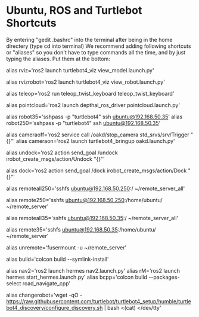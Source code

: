 # Ubuntu, ROS and Turtlebot Shortcuts

By entering "gedit .bashrc" into the terminal after being in the home directery (type cd into terminal) We recommend adding following shortcuts or "aliases" so you don't have to type commands all the time, and by just typing the aliases. Put them at the bottom:


alias rviz='ros2 launch turtlebot4_viz view_model.launch.py'

alias rvizrobot='ros2 launch turtlebot4_viz view_robot.launch.py'

alias teleop='ros2 run teleop_twist_keyboard teleop_twist_keyboard'

alias pointcloud='ros2 launch depthai_ros_driver pointcloud.launch.py'


alias robot35='sshpass -p "turtlebot4" ssh ubuntu@192.168.50.35'
alias robot250='sshpass -p "turtlebot4" ssh ubuntu@192.168.50.35'

alias cameraoff='ros2 service call /oakd/stop_camera std_srvs/srv/Trigger "{}"'
alias cameraon='ros2 launch turtlebot4_bringup oakd.launch.py'

alias undock='ros2 action send_goal /undock irobot_create_msgs/action/Undock "{}"'

alias dock='ros2 action send_goal /dock irobot_create_msgs/action/Dock "{}"'

alias remoteall250='sshfs ubuntu@192.168.50.250:/ ~/remote_server_all'

alias remote250='sshfs ubuntu@192.168.50.250:/home/ubuntu/ ~/remote_server'

alias remoteall35='sshfs ubuntu@192.168.50.35:/ ~/remote_server_all'

alias remote35='sshfs ubuntu@192.168.50.35:/home/ubuntu/ ~/remote_server'

alias unremote='fusermount -u ~/remote_server'

alias build='colcon build --symlink-install'

alias nav2='ros2 launch hermes nav2.launch.py'
alias rM='ros2 launch hermes start_hermes.launch.py'
alias bcpp='colcon build --packages-select road_navigate_cpp'

alias changerobot='wget -qO - https://raw.githubusercontent.com/turtlebot/turtlebot4_setup/humble/turtlebot4_discovery/configure_discovery.sh | bash <(cat) </dev/tty'

